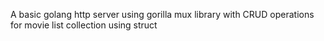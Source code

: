 A basic golang http server using gorilla mux library with CRUD operations for movie list collection using struct
